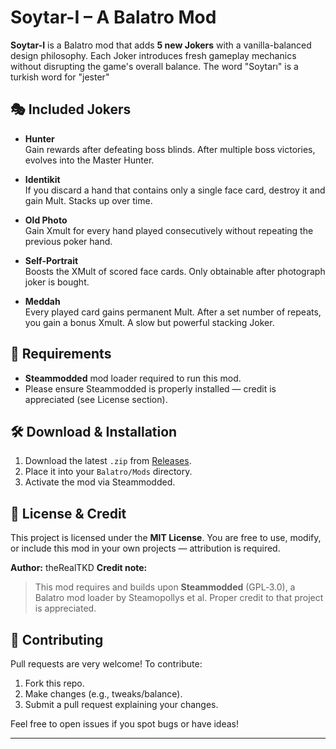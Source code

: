 # Soytar-I – A Balatro Mod

**Soytar-I** is a Balatro mod that adds **5 new Jokers** with a vanilla-balanced design philosophy. Each Joker introduces fresh gameplay mechanics without disrupting the game's overall balance.
The word "Soytarı" is a turkish word for "jester"

## 🎭 Included Jokers

- **Hunter**  
  Gain rewards after defeating boss blinds. After multiple boss victories, evolves into the Master Hunter.

- **Identikit**  
  If you discard a hand that contains only a single face card, destroy it and gain Mult. Stacks up over time.

- **Old Photo**  
  Gain Xmult for every hand played consecutively without repeating the previous poker hand.

- **Self-Portrait**  
  Boosts the XMult of scored face cards. Only obtainable after photograph joker is bought.

- **Meddah**  
  Every played card gains permanent Mult. After a set number of repeats, you gain a bonus Xmult. A slow but powerful stacking Joker.

## 🧩 Requirements

- **Steammodded** mod loader required to run this mod.
- Please ensure Steammodded is properly installed — credit is appreciated (see License section).

## 🛠 Download & Installation

1. Download the latest `.zip` from [Releases](https://github.com/theRealTKD/Soytar-I/releases).
2. Place it into your `Balatro/Mods` directory.
3. Activate the mod via Steammodded.

## 📜 License & Credit

This project is licensed under the **MIT License**. You are free to use, modify, or include this mod in your own projects — attribution is required.

**Author:** theRealTKD 
**Credit note:**  
> This mod requires and builds upon **Steammodded** (GPL‑3.0), a Balatro mod loader by Steamopollys et al. Proper credit to that project is appreciated.

## 🤝 Contributing

Pull requests are very welcome! To contribute:

1. Fork this repo.
2. Make changes (e.g., tweaks/balance).
3. Submit a pull request explaining your changes.

Feel free to open issues if you spot bugs or have ideas!

---


